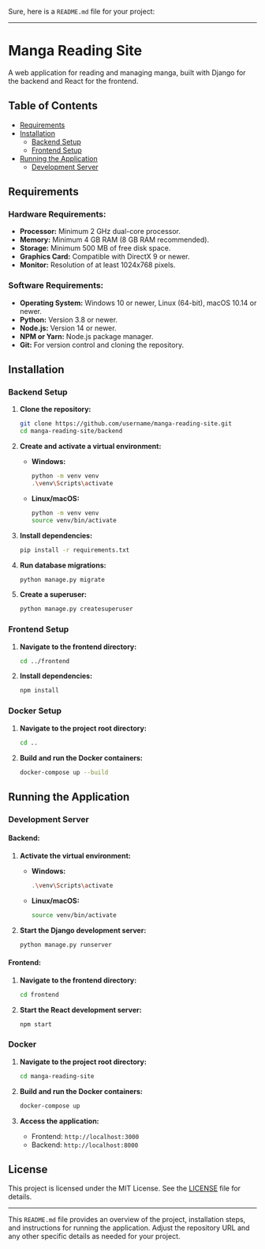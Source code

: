 Sure, here is a `README.md` file for your project:

---

# Manga Reading Site

A web application for reading and managing manga, built with Django for the backend and React for the frontend.

## Table of Contents

- [Requirements](#requirements)
- [Installation](#installation)
  - [Backend Setup](#backend-setup)
  - [Frontend Setup](#frontend-setup)
- [Running the Application](#running-the-application)
  - [Development Server](#development-server)

## Requirements

### Hardware Requirements:
- **Processor:** Minimum 2 GHz dual-core processor.
- **Memory:** Minimum 4 GB RAM (8 GB RAM recommended).
- **Storage:** Minimum 500 MB of free disk space.
- **Graphics Card:** Compatible with DirectX 9 or newer.
- **Monitor:** Resolution of at least 1024x768 pixels.

### Software Requirements:
- **Operating System:** Windows 10 or newer, Linux (64-bit), macOS 10.14 or newer.
- **Python:** Version 3.8 or newer.
- **Node.js:** Version 14 or newer.
- **NPM or Yarn:** Node.js package manager.
- **Git:** For version control and cloning the repository.

## Installation

### Backend Setup

1. **Clone the repository:**
   ```bash
   git clone https://github.com/username/manga-reading-site.git
   cd manga-reading-site/backend
   ```

2. **Create and activate a virtual environment:**
   - **Windows:**
     ```bash
     python -m venv venv
     .\venv\Scripts\activate
     ```
   - **Linux/macOS:**
     ```bash
     python -m venv venv
     source venv/bin/activate
     ```

3. **Install dependencies:**
   ```bash
   pip install -r requirements.txt
   ```

4. **Run database migrations:**
   ```bash
   python manage.py migrate
   ```

5. **Create a superuser:**
   ```bash
   python manage.py createsuperuser
   ```

### Frontend Setup

1. **Navigate to the frontend directory:**
   ```bash
   cd ../frontend
   ```

2. **Install dependencies:**
   ```bash
   npm install
   ```

### Docker Setup

1. **Navigate to the project root directory:**
   ```bash
   cd ..
   ```

2. **Build and run the Docker containers:**
   ```bash
   docker-compose up --build
   ```

## Running the Application

### Development Server

#### Backend:
1. **Activate the virtual environment:**
   - **Windows:**
     ```bash
     .\venv\Scripts\activate
     ```
   - **Linux/macOS:**
     ```bash
     source venv/bin/activate
     ```

2. **Start the Django development server:**
   ```bash
   python manage.py runserver
   ```

#### Frontend:
1. **Navigate to the frontend directory:**
   ```bash
   cd frontend
   ```

2. **Start the React development server:**
   ```bash
   npm start
   ```

### Docker

1. **Navigate to the project root directory:**
   ```bash
   cd manga-reading-site
   ```

2. **Build and run the Docker containers:**
   ```bash
   docker-compose up
   ```

3. **Access the application:**
   - Frontend: `http://localhost:3000`
   - Backend: `http://localhost:8000`

## License

This project is licensed under the MIT License. See the [LICENSE](LICENSE) file for details.

---

This `README.md` file provides an overview of the project, installation steps, and instructions for running the application. Adjust the repository URL and any other specific details as needed for your project.
